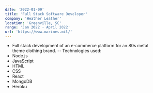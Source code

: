 ```yaml
---
date: '2022-01-09'
title: 'Full Stack Software Developer'
company: 'Heather Leather'
location: 'Greenville, SC'
range: 'Jan 2022 - April 2022'
url: 'https://www.marines.mil/'
---
```


- Full stack development of an e-commerce platform for an 80s metal theme clothing brand.
-- Technologies used:
- Node.js
- JavaScript
- HTML
- CSS
- React
- MongoDB
- Heroku

